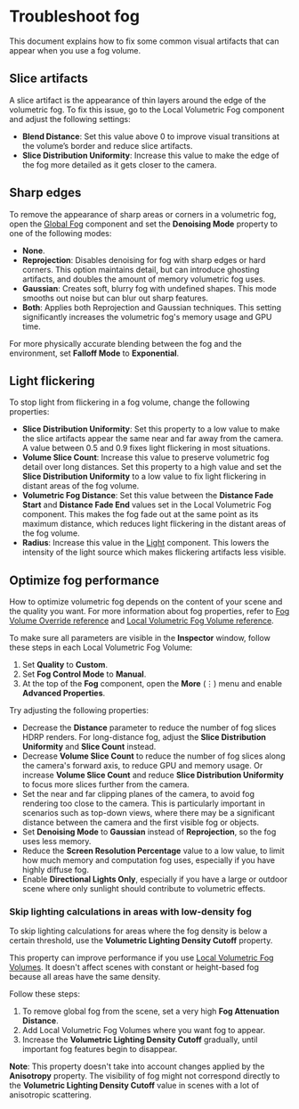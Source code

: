 # Troubleshoot fog

This document explains how to fix some common visual artifacts that can appear when you use a fog volume.

## Slice artifacts

A slice artifact is the appearance of thin layers around the edge of the volumetric fog. To fix this issue, go to the Local Volumetric Fog component and adjust the following settings:

- **Blend Distance**: Set this value above 0 to improve visual transitions at the volume’s border and reduce slice artifacts.
- **Slice Distribution Uniformity**: Increase this value to make the edge of the fog more detailed as it gets closer to the camera.

## Sharp edges 

To remove the appearance of sharp areas or corners in a volumetric fog, open the [Global Fog](create-a-global-fog-effect.md) component and set the **Denoising Mode** property to one of the following modes: 
- **None**.
- **Reprojection**:  Disables denoising for fog with sharp edges or hard corners. This option maintains detail, but can introduce ghosting artifacts, and doubles the amount of memory volumetric fog uses.
- **Gaussian**: Creates soft, blurry fog with undefined shapes. This mode smooths out noise but can blur out sharp features.
- **Both**: Applies both Reprojection and Gaussian techniques. This setting significantly increases the volumetric fog's memory usage and GPU time.

For more physically accurate blending between the fog and the environment, set **Falloff Mode** to **Exponential**.

## Light flickering

To stop light from flickering in a fog volume, change the following properties: 

- **Slice Distribution Uniformity**: Set this property to a low value to make the slice artifacts appear the same near and far away from the camera. A value between 0.5 and 0.9 fixes light flickering in most situations. 
- **Volume Slice Count**: Increase this value to preserve volumetric fog detail over long distances. Set this property to a high value and set the **Slice Distribution Uniformity** to a low value to fix light flickering in distant areas of the fog volume.
- **Volumetric Fog Distance**: Set this value between the **Distance Fade Start** and **Distance Fade End** values set in the Local Volumetric Fog component. This makes the fog fade out at the same point as its maximum distance, which reduces light flickering in the distant areas of the fog volume.
- **Radius**: Increase this value in the [Light](Light-Component.md) component. This lowers the intensity of the light source which makes flickering artifacts less visible.

## Optimize fog performance

How to optimize volumetric fog depends on the content of your scene and the quality you want. For more information about fog properties, refer to [Fog Volume Override reference](fog-volume-override-reference.md) and [Local Volumetric Fog Volume reference](local-volumetric-fog-volume-reference.md).

To make sure all parameters are visible in the **Inspector** window, follow these steps in each Local Volumetric Fog Volume:

1. Set **Quality** to **Custom**.
2. Set **Fog Control Mode** to **Manual**.
3. At the top of the **Fog** component, open the **More** (⋮) menu and enable **Advanced Properties**.

Try adjusting the following properties:

- Decrease the **Distance** parameter to reduce the number of fog slices HDRP renders. For long-distance fog, adjust the **Slice Distribution Uniformity** and **Slice Count** instead.
- Decrease **Volume Slice Count** to reduce the number of fog slices along the camera's forward axis, to reduce GPU and memory usage. Or increase **Volume Slice Count** and reduce **Slice Distribution Uniformity** to focus more slices further from the camera.
- Set the near and far clipping planes of the camera, to avoid fog rendering too close to the camera. This is particularly important in scenarios such as top-down views, where there may be a significant distance between the camera and the first visible fog or objects.
- Set **Denoising Mode** to **Gaussian** instead of **Reprojection**, so the fog uses less memory.
- Reduce the **Screen Resolution Percentage** value to a low value, to limit how much memory and computation fog uses, especially if you have highly diffuse fog.
- Enable **Directional Lights Only**, especially if you have a large or outdoor scene where only sunlight should contribute to volumetric effects.

### Skip lighting calculations in areas with low-density fog

To skip lighting calculations for areas where the fog density is below a certain threshold, use the **Volumetric Lighting Density Cutoff** property.

This property can improve performance if you use [Local Volumetric Fog Volumes](local-volumetric-fog-volume-reference.md). It doesn't affect scenes with constant or height-based fog because all areas have the same density.

Follow these steps:

1. To remove global fog from the scene, set a very high **Fog Attenuation Distance**.
2. Add Local Volumetric Fog Volumes where you want fog to appear.
3. Increase the **Volumetric Lighting Density Cutoff** gradually, until important fog features begin to disappear.

**Note**: This property doesn't take into account changes applied by the **Anisotropy** property. The visibility of fog might not correspond directly to the **Volumetric Lighting Density Cutoff** value in scenes with a lot of anisotropic scattering.
